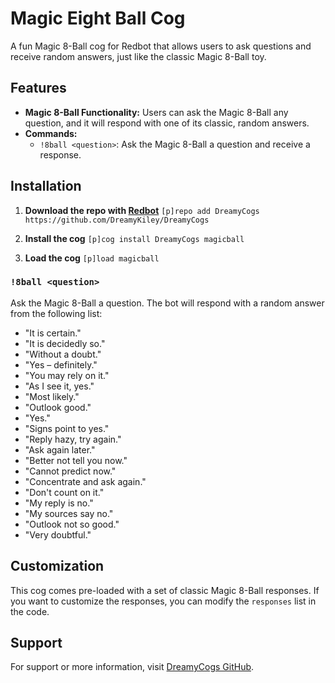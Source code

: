 # Magic Eight Ball Cog

A fun Magic 8-Ball cog for Redbot that allows users to ask questions and receive random answers, just like the classic Magic 8-Ball toy.

## Features

- **Magic 8-Ball Functionality:** Users can ask the Magic 8-Ball any question, and it will respond with one of its classic, random answers.
- **Commands:**
  - `!8ball <question>`: Ask the Magic 8-Ball a question and receive a response.

## Installation

1. **Download the repo with [Redbot](https://github.com/Cog-Creators/Red-DiscordBot)**
   ```[p]repo add DreamyCogs https://github.com/DreamyKiley/DreamyCogs```

2. **Install the cog**
   ```[p]cog install DreamyCogs magicball```

3. **Load the cog**
   ```[p]load magicball```

### `!8ball <question>`
Ask the Magic 8-Ball a question. The bot will respond with a random answer from the following list:
- "It is certain."
- "It is decidedly so."
- "Without a doubt."
- "Yes – definitely."
- "You may rely on it."
- "As I see it, yes."
- "Most likely."
- "Outlook good."
- "Yes."
- "Signs point to yes."
- "Reply hazy, try again."
- "Ask again later."
- "Better not tell you now."
- "Cannot predict now."
- "Concentrate and ask again."
- "Don't count on it."
- "My reply is no."
- "My sources say no."
- "Outlook not so good."
- "Very doubtful."

## Customization

This cog comes pre-loaded with a set of classic Magic 8-Ball responses. If you want to customize the responses, you can modify the `responses` list in the code.

## Support

For support or more information, visit [DreamyCogs GitHub](https://github.com/DreamyKiley).
